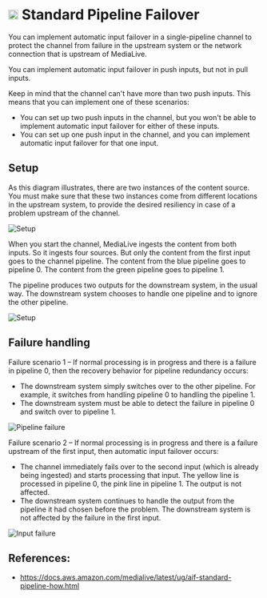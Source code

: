 # <img src="https://raw.githubusercontent.com/FortAwesome/Font-Awesome/6.x/svgs/solid/screwdriver-wrench.svg" width="20" height="20"> Standard Pipeline Failover

You can implement automatic input failover in a single-pipeline channel to protect the channel from failure in the upstream system or the network connection that is upstream of MediaLive.

You can implement automatic input failover in push inputs, but not in pull inputs.

Keep in mind that the channel can't have more than two push inputs. This means that you can implement one of these scenarios:

- You can set up two push inputs in the channel, but you won't be able to implement automatic input failover for either of these inputs.
- You can set up one push input in the channel, and you can implement automatic input failover for that one input.

## Setup
As this diagram illustrates, there are two instances of the content source. You must make sure that these two instances come from different locations in the upstream system, to provide the desired resiliency in case of a problem upstream of the channel.

![Setup](https://docs.aws.amazon.com/medialive/latest/ug/images/aif-standard-setup.png)

When you start the channel, MediaLive ingests the content from both inputs. So it ingests four sources. But only the content from the first input goes to the channel pipeline. The content from the blue pipeline goes to pipeline 0. The content from the green pipeline goes to pipeline 1.

The pipeline produces two outputs for the downstream system, in the usual way. The downstream system chooses to handle one pipeline and to ignore the other pipeline.

![Setup](https://docs.aws.amazon.com/medialive/latest/ug/images/aif-standard-beforefailure.png)

## Failure handling
Failure scenario 1 – If normal processing is in progress and there is a failure in pipeline 0, then the recovery behavior for pipeline redundancy occurs:

- The downstream system simply switches over to the other pipeline. For example, it switches from handling pipeline 0 to handling the pipeline 1.
- The downstream system must be able to detect the failure in pipeline 0 and switch over to pipeline 1.

![Pipeline failure](https://docs.aws.amazon.com/medialive/latest/ug/images/aif-standard-pipeline-failure.png)

Failure scenario 2 – If normal processing is in progress and there is a failure upstream of the first input, then automatic input failover occurs:

- The channel immediately fails over to the second input (which is already being ingested) and starts processing that input. The yellow line is processed in pipeline 0, the pink line in pipeline 1. The output is not affected.
- The downstream system continues to handle the output from the pipeline it had chosen before the problem. The downstream system is not affected by the failure in the first input.

![Input failure](https://docs.aws.amazon.com/medialive/latest/ug/images/aif-standard-input-failure.png)

## References:
- https://docs.aws.amazon.com/medialive/latest/ug/aif-standard-pipeline-how.html
